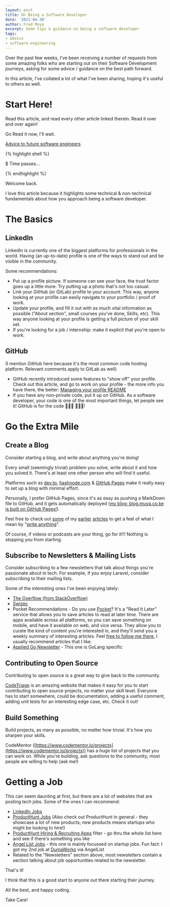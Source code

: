 ```yaml
---
layout: post
title: On Being a Software Developer
date: '2021-04-30'
author: Fred Muya
excerpt: Some tips & guidance on being a software developer
tags:
- advice
- software-engineering
---
```


Over the past few weeks, I've been receiving a number of requests from some amazing folks who are starting out on their Software Development journeys, asking for some advice / guidance on the best path forward.

In this article, I've collated a lot of what I've been sharing, hoping it's useful to others as well.


# Start Here!
Read this article, and read every other article linked therein. Read it over and over again!

Go Read it now, I'll wait.

[Advice to future software engineers](https://medium.com/@indec/advice-to-future-software-engineers-64a29669d179)

{% highlight shell %}

$ Time passes...

{% endhighlight %}

Welcome back.

I love this article because it highlights some technical & non-technical fundamentals about how you approach being a software developer.


# The Basics
## LinkedIn
LinkedIn is currently one of the biggest platforms for professionals in the world. Having (an up-to-date) profile is one of the ways to stand out and be visible in the community.

Some recommendations:
- Put up a profile picture. If someone can see your face, the trust factor goes up a little more. Try putting up a photo that's not too casual.
- Link your GitHub (or GitLab) profile to your account. This way, anyone looking at your profile can easily navigate to your portfolio / proof of work.
- Update your profile, and fill it out with as much vital information as possible ("About section", small courses you've done, Skills, etc). This way anyone looking at your profile is getting a full picture of your skill set.
- If you're looking for a job / internship: make it explicit that you're open to work.


## GitHub
(I mention GitHub here because it's the most common code hosting platform. Relevant comments apply to GitLab as well)
- GitHub recently introduced some features to "show off" your profile. Check out this article, and go to work on your profile - the more info you have there, the better: [Managing your profile README
](https://docs.github.com/en/github/setting-up-and-managing-your-github-profile/managing-your-profile-readme)
- If you have any non-private code, put it up on GitHub. As a software developer, your code is one of the most important things, let people see it! GitHub is for the code  👩🏽‍💻 🧑🏽‍💻!



# Go the Extra Mile
## Create a Blog
Consider starting a blog, and write about anything you're doing!

Every small (seemingly trivial) problem you solve, write about it and how you solved it. There's at least one other person who will find it useful.

Platforms such as [dev.to](https://dev.to), [hashnode.com](https://hashnode.com) & [GitHub Pages](https://pages.github.com/) make it really easy to set up a blog with minimal effort.

Personally, I prefer GitHub Pages, since it's as easy as pushing a MarkDown file to GitHub, and it gets automatically deployed ([my blog: blog.muya.co.ke is built on GitHub Pages!](https://blog.muya.co.ke)).

Feel free to check out [some](https://blog.muya.co.ke/studentportal-on-github/) of my [earlier](https://blog.muya.co.ke/yii-tutorial-introduction/) [articles](https://blog.muya.co.ke/change-ubuntu-1204-slideshow-desktop/) to get a feel of what I mean by "[write anything](https://blog.muya.co.ke/sublime-text-clone-file-command/)".

Of course, if videos or podcasts are your thing, go for it!!! Nothing is stopping you from starting.

## Subscribe to Newsletters & Mailing Lists
Consider subscribing to a few newsletters that talk about things you're passionate about in tech. For example, if you enjoy Laravel, consider subscribing to their mailing lists.

Some of the interesting ones I've been enjoying lately:
- [The Overflow (from StackOverflow)](https://stackoverflow.blog/newsletter/)
- [Swizec](https://swizec.com/blog?ck_subscriber_id=1141499749)
- Pocket Recommendations - Do you use [Pocket](http://getpocket.com)? It's a "Read It Later" service that allows you to save articles to read at later time. There are apps available across all platforms, so you can save something on mobile, and have it available on web, and vice versa. They allow you to curate the kind of content you're interested in, and they'll send you a weekly summary of interesting articles. Feel [free to follow me there](https://getpocket.com/@a70d0p77TK6d6g1b12AU9fuA6dg5T8e3d98Ke4G227w3a6d0Z5cFYHe6DaoRZ579), I usually recommend articles that I like.
- [Applied Go Newsletter](https://appliedgo.net/subscribe/) - This one is GoLang specific

## Contributing to Open Source
Contributing to open source is a great way to give back to the community.

[CodeTriage](https://codetriage.com) is an amazing website that makes it easy for you to start contributing to open source projects, no matter your skill level. Everyone has to start somewhere, could be documentation, adding a useful comment, adding unit tests for an interesting edge case, etc. Check it out!

## Build Something
Build projects, as many as possible, no matter how trivial. It's how you sharpen your skills.

CodeMentor ([https://www.codementor.io/projects](https://www.codementor.io/projects)) has a huge list of projects that you can work on. While you're building, ask questions to the community, most people are willing to help (ask me!)


# Getting a Job
This can seem daunting at first, but there are a lot of websites that are posting tech jobs. Some of the ones I can recommend:
- [LinkedIn Jobs](https://www.linkedin.com/jobs/)
- [ProductHunt Jobs](https://www.producthunt.com/jobs) (Also check out ProductHunt in general - they showcase a lot of new products; new products means startups who might be looking to hire!)
- [ProductHunt Hiring & Recruiting Apps](https://www.producthunt.com/topics/hiring-and-recruiting) filter - go thru the whole list here and see if there's something you like
- [Angel List Jobs](https://angel.co/jobs) - this one is mainly focussed on startup jobs. Fun fact: I got my 2nd job at [DumaWorks](https://dumaworks.com/) via AngelList
- Related to the "Newsletters" section above, most newsletters contain a section talking about job opportunities related to the newsletter.


That's it!

I think that this is a good start to anyone out there starting their journey.

All the best, and happy coding.

Take Care!

